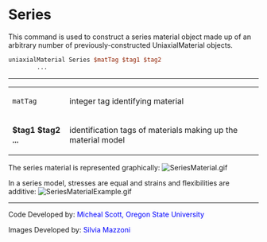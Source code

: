  # Series

<p>This command is used to construct a series material object made up of
an arbitrary number of previously-constructed UniaxialMaterial
objects.</p>

```tcl
uniaxialMaterial Series $matTag $tag1 $tag2
        ...
```
<hr />
<table>
<tbody>
<tr class="odd">
<td><code class="parameter-table-variable">matTag</code></td>
<td><p>integer tag identifying material</p></td>
</tr>
<tr class="even">
<td><p><strong>$tag1 $tag2 ...</strong></p></td>
<td><p>identification tags of materials making up the material
model</p></td>
</tr>
</tbody>
</table>
<p>The series material is represented graphically: <img
src="SeriesMaterial.gif" title="SeriesMaterial.gif"
alt="SeriesMaterial.gif" /></p>
<p>In a series model, stresses are equal and strains and flexibilities
are additive: <img src="/OpenSeesRT/contrib/static/SeriesMaterialExample.gif"
title="SeriesMaterialExample.gif" alt="SeriesMaterialExample.gif" /></p>
<hr />
<p>Code Developed by: <span style="color:blue"> Micheal Scott,
Oregon State University</span></p>
<p>Images Developed by: <span style="color:blue"> Silvia Mazzoni
</span></p>

